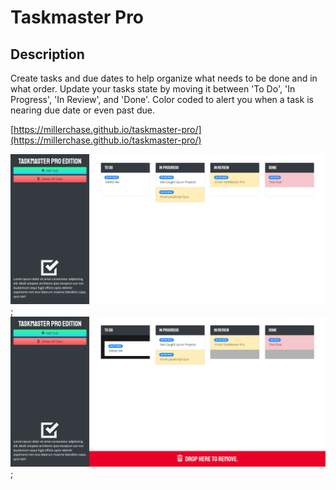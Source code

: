 # Taskmaster Pro


## Description

Create tasks and due dates to help organize what needs to be done and in what order. Update your tasks state by moving it between 'To Do', 'In Progress', 'In Review', and 'Done'. Color coded to alert you when a task is nearing due date or even past due.

[https://millerchase.github.io/taskmaster-pro/](https://millerchase.github.io/taskmaster-pro/)

![Taskmaster Pro Screenshot 1](./assets/images/taskmaster-screenshot1.png);
![Taskmaster Pro Screenshot 2](./assets/images/taskmaster-screenshot2.png);